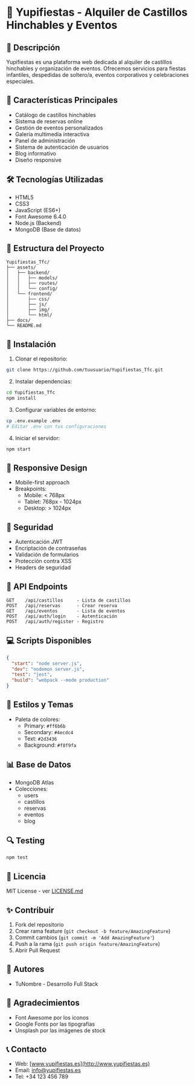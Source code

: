# 🎪 Yupifiestas - Alquiler de Castillos Hinchables y Eventos

## 📝 Descripción
Yupifiestas es una plataforma web dedicada al alquiler de castillos hinchables y organización de eventos. Ofrecemos servicios para fiestas infantiles, despedidas de soltero/a, eventos corporativos y celebraciones especiales.

## 🚀 Características Principales
- Catálogo de castillos hinchables
- Sistema de reservas online
- Gestión de eventos personalizados
- Galería multimedia interactiva
- Panel de administración
- Sistema de autenticación de usuarios
- Blog informativo
- Diseño responsive

## 🛠️ Tecnologías Utilizadas
- HTML5
- CSS3
- JavaScript (ES6+)
- Font Awesome 6.4.0
- Node.js (Backend)
- MongoDB (Base de datos)

## 📁 Estructura del Proyecto
```
Yupifiestas_Tfc/
├── assets/
│   ├── backend/
│   │   ├── models/
│   │   ├── routes/
│   │   └── config/
│   └── frontend/
│       ├── css/
│       ├── js/
│       ├── img/
│       └── html/
├── docs/
└── README.md
```

## 🔧 Instalación
1. Clonar el repositorio:
```bash
git clone https://github.com/tuusuario/Yupifiestas_Tfc.git
```

2. Instalar dependencias:
```bash
cd Yupifiestas_Tfc
npm install
```

3. Configurar variables de entorno:
```bash
cp .env.example .env
# Editar .env con tus configuraciones
```

4. Iniciar el servidor:
```bash
npm start
```

## 📱 Responsive Design
- Mobile-first approach
- Breakpoints:
  - Mobile: < 768px
  - Tablet: 768px - 1024px
  - Desktop: > 1024px

## 🔐 Seguridad
- Autenticación JWT
- Encriptación de contraseñas
- Validación de formularios
- Protección contra XSS
- Headers de seguridad

## 📄 API Endpoints
```
GET    /api/castillos     - Lista de castillos
POST   /api/reservas      - Crear reserva
GET    /api/eventos       - Lista de eventos
POST   /api/auth/login    - Autenticación
POST   /api/auth/register - Registro
```

## 💻 Scripts Disponibles
```json
{
  "start": "node server.js",
  "dev": "nodemon server.js",
  "test": "jest",
  "build": "webpack --mode production"
}
```

## 🎨 Estilos y Temas
- Paleta de colores:
  - Primary: `#ff6b6b`
  - Secondary: `#4ecdc4`
  - Text: `#2d3436`
  - Background: `#f8f9fa`

## 📊 Base de Datos
- MongoDB Atlas
- Colecciones:
  - users
  - castillos
  - reservas
  - eventos
  - blog

## 🔍 Testing
```bash
npm test
```

## 📝 Licencia
MIT License - ver [LICENSE.md](LICENSE.md)

## ✨ Contribuir
1. Fork del repositorio
2. Crear rama feature (`git checkout -b feature/AmazingFeature`)
3. Commit cambios (`git commit -m 'Add AmazingFeature'`)
4. Push a la rama (`git push origin feature/AmazingFeature`)
5. Abrir Pull Request

## 👥 Autores
- TuNombre - Desarrollo Full Stack

## 🙏 Agradecimientos
- Font Awesome por los iconos
- Google Fonts por las tipografías
- Unsplash por las imágenes de stock

## 📞 Contacto
- Web: [www.yupifiestas.es](http://www.yupifiestas.es)
- Email: info@yupifiestas.es
- Tel: +34 123 456 789